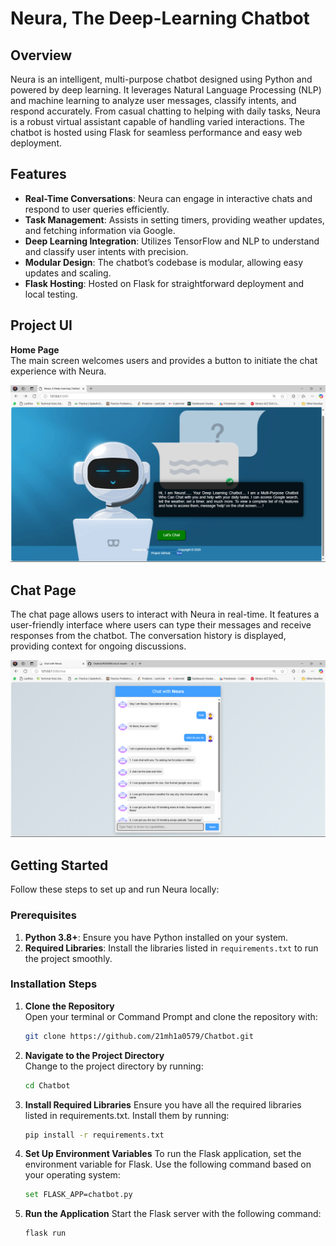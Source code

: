 # Neura, The Deep-Learning Chatbot

## Overview
Neura is an intelligent, multi-purpose chatbot designed using Python and powered by deep learning. It leverages Natural Language Processing (NLP) and machine learning to analyze user messages, classify intents, and respond accurately. From casual chatting to helping with daily tasks, Neura is a robust virtual assistant capable of handling varied interactions. The chatbot is hosted using Flask for seamless performance and easy web deployment.

## Features
- **Real-Time Conversations**: Neura can engage in interactive chats and respond to user queries efficiently.
- **Task Management**: Assists in setting timers, providing weather updates, and fetching information via Google.
- **Deep Learning Integration**: Utilizes TensorFlow and NLP to understand and classify user intents with precision.
- **Modular Design**: The chatbot’s codebase is modular, allowing easy updates and scaling.
- **Flask Hosting**: Hosted on Flask for straightforward deployment and local testing.

## Project UI
**Home Page**  
The main screen welcomes users and provides a button to initiate the chat experience with Neura.

![Home Page](https://github.com/21MH1A0579/Chatbot/blob/23071373c505051d4442dcfe6bc770dc9456d58d/UI/main_screen.png)

## Chat Page
The chat page allows users to interact with Neura in real-time. It features a user-friendly interface where users can type their messages and receive responses from the chatbot. The conversation history is displayed, providing context for ongoing discussions.

![Chat Page](https://github.com/21MH1A0579/Chatbot/blob/7bbb7cedeb5ea8fe171c24f7989c8a35187493a6/UI/chat_screen.png)



## Getting Started
Follow these steps to set up and run Neura locally:

### Prerequisites
1. **Python 3.8+**: Ensure you have Python installed on your system.
2. **Required Libraries**: Install the libraries listed in `requirements.txt` to run the project smoothly.

### Installation Steps

1. **Clone the Repository**  
   Open your terminal or Command Prompt and clone the repository with:
   ```bash
   git clone https://github.com/21mh1a0579/Chatbot.git

2. **Navigate to the Project Directory**  
   Change to the project directory by running:
   ```bash
   cd Chatbot
3. **Install Required Libraries**
   Ensure you have all the required libraries listed in requirements.txt. Install them by running:
   ```bash
   pip install -r requirements.txt
4. **Set Up Environment Variables**
   To run the Flask application, set the environment variable for Flask. Use the following command based on your operating system:
   ```bash
   set FLASK_APP=chatbot.py
5. **Run the Application**
   Start the Flask server with the following command:
   ```bash
   flask run
   
